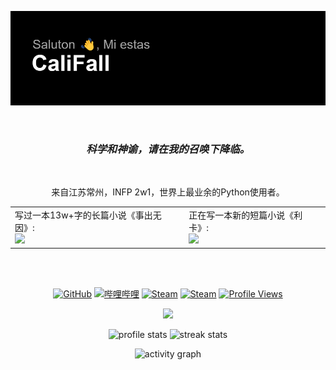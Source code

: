 ![Header](./header.png)

<br>

<h3 align="center"> <b><i>科学和神谕，请在我的召唤下降临。</i></b> </h3>

<br>

<p align="center">来自江苏常州，INFP 2w1，世界上最业余的Python使用者。</p>

<html>
    <table style="margin: auto" align="center">
        <tr>
            <td>
                <!--左侧内容-->
                <a> 写过一本13w+字的长篇小说《事出无因》: </a>
                <br>
                <a href="https://github.com/CaliFall/Causeless"><img src="https://github-readme-stats.vercel.app/api/pin/?username=califall&repo=causeless&theme=transparent" /></a>
            </td>
            <td>
                <!--右侧内容-->
                <a> 正在写一本新的短篇小说《利卡》: </a>
                <br>
                <a href="https://github.com/CaliFall/Causeless"><img src="https://github-readme-stats.vercel.app/api/pin/?username=califall&repo=lika&theme=transparent" /></a>
            </td>  
        </tr>
    </table>
</html>

<br> <br>

<p align="center">
    <!-- https://github.com/badges/shields --> 
    <a href="https://github.com/CaliFall"><img src="https://img.shields.io/badge/GitHub-CaliFall-blue?logo=github" alt="GitHub" title="GitHub" /></a>
    <a href="https://space.bilibili.com/12921045"><img src="https://img.shields.io/badge/哔哩哔哩-CaliFall-pink?logo=bilibili" alt="哔哩哔哩" title="哔哩哔哩" /></a>
    <a href="https://steamcommunity.com/id/CaliFall/"><img src="https://img.shields.io/badge/Steam-CaliFall-blue?logo=steam" alt="Steam" title="Steam" /></a>
    <a href="http://steamcommunity.com/id/zerostars_h"><img src="https://img.shields.io/badge/Steam-Mon5terCat-blue?logo=steam" alt="Steam" title="Steam" /></a>
    <!-- https://github.com/antonkomarev/github-profile-views-counter -->
    <a href="https://github.com/CaliFall"><img src="https://komarev.com/ghpvc/?username=califall&abbreviated=true" alt="Profile Views" title="Profile Views" /></a>
</p>

<p align="center">
  <a href="https://skillicons.dev"><img src="https://skillicons.dev/icons?i=py,pycharm,md,raspberrypi,git,github,blender,godot,wordpress" /></a>
</p>

<p align="center">
    <!-- https://github.com/anuraghazra/github-readme-stats -->
    <!-- rules: https://github.com/anuraghazra/github-readme-stats/blob/master/src/calculateRank.js -->
    <img width="400" src="https://github-readme-stats.vercel.app/api?username=califall&theme=transparent&show_icons=true&hide_border=true&show=reviews,discussions_started&hide_title=true&hide=contribs&number_format=long&count_private=true" alt="profile stats" title="profile stats" />
    <!-- https://github.com/DenverCoder1/github-readme-streak-stats -->
    <img width="400" src="https://streak-stats.demolab.com?user=califall&theme=transparent&hide_border=true" alt="streak stats" title="streak stats" />
</p>

<p align="center">
    <!-- https://github.com/Ashutosh00710/github-readme-activity-graph -->
    <img width="800" src="https://github-readme-activity-graph.vercel.app/graph?username=califall&theme=github-compact&hide_border=true&area=true&custom_title=Activity%20Graph" alt="activity graph" title="activity graph" />
</p>
